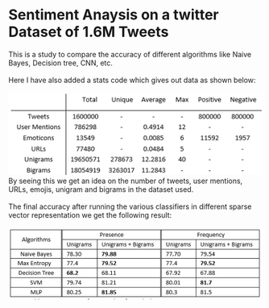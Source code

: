 # Sentiment Anaysis on a twitter Dataset of 1.6M Tweets

This is a study to compare the accuracy of different algorithms like Naive Bayes, Decision tree, CNN, etc.<br><br>
Here I have also added a stats code which gives out data as shown below:<br><br>
<img src= stats.PNG><br>
By seeing this we get an idea on the number of tweets, user mentions, URLs, emojis, unigram and bigrams  in the dataset used.<br><br>
The final accuracy after running the various classifiers in different sparse vector representation we get the following result:<br><br>
<img src="result.PNG"><br>

